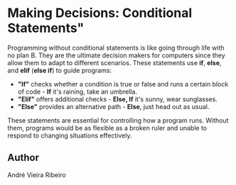 <!-- BEGIN TITLE -->
# Making Decisions: Conditional Statements"
<!-- END TITLE -->

<!-- BEGIN BODY -->
Programming without conditional statements is like going through life with no plan B. They are the ultimate decision makers for computers since they allow them to adapt to different scenarios.<!--Conditional statements allow programs to make decisions based on specific conditions, helping computers adapt to different scenarios.-->
These statements use **if**, **else**, and **elif** (**else if**) to guide programs:
- **"If"** checks whether a condition is true or false and runs a certain block of code - **If** it's raining, take an umbrella. 
- **"Elif"** offers additional checks - **Else, If** it's sunny, wear sunglasses.
- **"Else"** provides an alternative path - **Else**, just head out as usual.

These statements are essential for controlling how a program runs. Without them, programs would be as flexible as a broken ruler and unable to respond to changing situations effectively.
<!-- END BODY -->

## Author
<!-- BEGIN AUTHOR -->
André Vieira Ribeiro
<!-- END AUTHOR -->